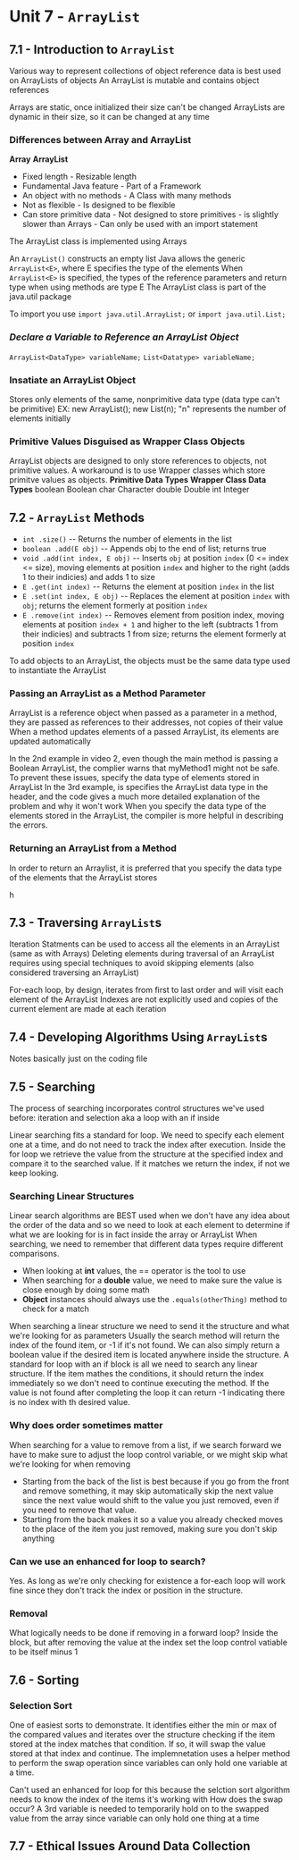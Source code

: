 # Unit 7 - `ArrayList`

## 7.1 - Introduction to `ArrayList`
Various way to represent collections of object reference data is best used on ArrayLists of objects
An ArrayList is mutable and contains object references

Arrays are static, once initialized their size can't be changed
ArrayLists are dynamic in their size, so it can be changed at any time

### Differences between Array and ArrayList
**Array**                       **ArrayList**
- Fixed length                  - Resizable length
- Fundamental Java feature      - Part of a Framework
- An object with no methods     - A Class with many methods
- Not as flexible               - Is designed to be flexible
- Can store primitive data      - Not designed to store primitives
                                - is slightly slower than Arrays
                                - Can only be used with an import statement

The ArrayList class is implemented using Arrays


An `ArrayList()` constructs an empty list
Java allows the generic `ArrayList<E>`, where E specifies the type of the elements
When `ArrayList<E>` is specified, the types of the reference parameters and return type when using methods are type E
The ArrayList class is part of the java.util package

To import you use `import java.util.ArrayList;` or `import java.util.List;`

### ***Declare a Variable to Reference an ArrayList Object***
`ArrayList<DataType> variableName;`
`List<Datatype> variableName;`

### Insatiate an ArrayList Object
Stores only elements of the same, nonprimitive data type  (data type can't be primitive)
EX:
    new ArrayList<DataType>();
    new List<DataType>(n);
"n" represents the number of elements initially

### Primitive Values Disguised as Wrapper Class Objects
ArrayList objects are designed to only store references to objects, not primitive values. A workaround is to use Wrapper classes which store primitve values as objects.
**Primitive Data Types**     **Wrapper Class Data Types**
boolean                      Boolean
char                         Character
double                       Double
int                          Integer

## 7.2 - `ArrayList` Methods
- `int .size()` -- Returns the number of elements in the list
- `boolean .add(E obj)` -- Appends obj to the end of list; returns true
- `void .add(int index, E obj)` -- Inserts `obj` at position `index` (0 <= index <= size), moving elements at position `index` and higher to the right (adds 1 to their indicies) and adds 1 to size
- `E .get(int index)` -- Returns the element at position `index` in the list
- `E .set(int index, E obj)` -- Replaces the element at position `index` with `obj`; returns the element formerly at position `index`
- `E .remove(int index)` -- Removes element from position index, moving elements at position `index + 1` and higher to the left (subtracts 1 from their indicies) and subtracts 1 from size; returns the element formerly at position `index`

To add objects to an ArrayList, the objects must be the same data type used to instantiate the ArrayList


### Passing an ArrayList as a Method Parameter
ArrayList is a reference object when passed as a parameter in a method, they are passed as references to their addresses, not copies of their value
When a method updates elements of a passed ArrayList, its elements are updated automatically

In the 2nd example in video 2, even though the main method is passing a Boolean ArrayList, the complier warns that myMethod1 might not be safe. To prevent these issues, specify the data type of elements stored in ArrayList
In the 3rd example, is specifies the ArrayList data type in the header, and the code gives a much more detailed explanation of the problem and why it won't work
When you specify the data type of the elements stored in the ArrayList, the compiler is more helpful in describing the errors.

### Returning an ArrayList from a Method
In order to return an Arraylist, it is preferred that you specify the data type of the elements that the ArrayList stores


h

## 7.3 - Traversing `ArrayList`s
Iteration Statments can be used to access all the elements in an ArrayList (same as with Arrays)
Deleting elements during traversal of an ArrayList requires using special techniques to avoid skipping elements (also considered traversing an ArrayList)


For-each loop, by design, iterates from first to last order and will visit each element of the ArrayList
Indexes are not explicitly used and copies of the current element are made at each iteration

## 7.4 - Developing Algorithms Using `ArrayList`s
Notes basically just on the coding file

## 7.5 - Searching
The process of searching incorporates control structures we've used before: iteration and selection aka a loop with an if inside

Linear searching fits a standard for loop. We need to specify each element one at a time, and do not need to track the index after execution.
Inside the for loop we retrieve the value from the structure at the specified index and compare it to the searched value. If it matches we return the index, if not we keep looking.


### Searching Linear Structures
Linear search algorithms are BEST used when we don't have any idea about the order of the data and so we need to look at each element to determine if what we are looking for is in fact inside the array or ArrayList
When searching, we need to remember that different data types require different comparisons.
- When looking at **int** values, the == operator is the tool to use
- When searching for a **double** value, we need to make sure the value is close enough by doing some math
- **Object** instances should always use the `.equals(otherThing)` method to check for a match

When searching a linear structure we need to send it the structure and what we're looking for as parameters
Usually the search method will return the index of the found item, or -1 if it's not found. We can also simply return a boolean value if the desired item is located anywhere inside the structure.
A standard for loop with an if block is all we need to search any linear structure. If the item mathes the conditions, it should return the index immediately so we don't need to continue executing the method. If the value is not found after completing the loop it can return -1 indicating there is no index with th desired value.


### Why does order sometimes matter
When searching for a value to remove from a list, if we search forward we have to make sure to adjust the loop control variable, or we might skip what we're looking for when removing
- Starting from the back of the list is best because if you go from the front and remove something, it may skip automatically skip the next value since the next value would shift to the value you just removed, even if you need to remove that value.
- Starting from the back makes it so a value you already checked moves to the place of the item you just removed, making sure you don't skip anything

### Can we use an enhanced for loop to search?
Yes. As long as we're only checking for existence a for-each loop will work fine since they don't track the index or position in the structure.

### Removal
What logically needs to be done if removing in a forward loop?
Inside the block, but after removing the value at the index set the loop control vatiable to be itself minus 1

## 7.6 - Sorting
### Selection Sort
One of easiest sorts to demonstrate. It identifies either the min or max of the compared values and iterates over the structure checking if the item stored at the index matches that condition. If so, it will swap the value stored at that index and continue. The implemnetation uses a helper method to perform the swap operation since variables can only hold one variable at a time.

Can't used an enhanced for loop for this because the selction sort algorithm needs to know the index of the items it's working with
How does the swap occur? A 3rd variable is needed to temporarily hold on to the swapped value from the array since variable can only hold one thing at a time

## 7.7 - Ethical Issues Around Data Collection
